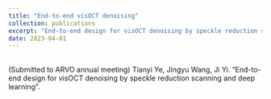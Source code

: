```yaml
---
title: "End-to-end visOCT denoising"
collection: publications
excerpt: "End-to-end design for visOCT denoising by speckle reduction scanning and deep learning"
date: 2023-04-01
---
```

<br/>
(Submitted to ARVO annual meeting) Tianyi Ye, Jingyu Wang, Ji Yi. “End-to-end design for visOCT denoising by speckle reduction scanning and deep learning”.
<br/>

